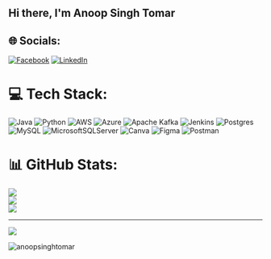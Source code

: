 ## Hi there, I'm Anoop Singh Tomar

## 🌐 Socials:
[![Facebook](https://img.shields.io/badge/Facebook-%231877F2.svg?logo=Facebook&logoColor=white)](https://www.facebook.com/anoop.singh.338) [![LinkedIn](https://img.shields.io/badge/LinkedIn-%230077B5.svg?logo=linkedin&logoColor=white)](https://linkedin.com/in/anoopsinghtomar/) 

# 💻 Tech Stack:
![Java](https://img.shields.io/badge/java-%23ED8B00.svg?style=flat&logo=openjdk&logoColor=white) ![Python](https://img.shields.io/badge/python-3670A0?style=flat&logo=python&logoColor=ffdd54) ![AWS](https://img.shields.io/badge/AWS-%23FF9900.svg?style=flat&logo=amazon-aws&logoColor=white) ![Azure](https://img.shields.io/badge/azure-%230072C6.svg?style=flat&logo=microsoftazure&logoColor=white) ![Apache Kafka](https://img.shields.io/badge/Apache%20Kafka-000?style=flat&logo=apachekafka) ![Jenkins](https://img.shields.io/badge/jenkins-%232C5263.svg?style=flat&logo=jenkins&logoColor=white) ![Postgres](https://img.shields.io/badge/postgres-%23316192.svg?style=flat&logo=postgresql&logoColor=white) ![MySQL](https://img.shields.io/badge/mysql-4479A1.svg?style=flat&logo=mysql&logoColor=white) ![MicrosoftSQLServer](https://img.shields.io/badge/Microsoft%20SQL%20Server-CC2927?style=flat&logo=microsoft%20sql%20server&logoColor=white) ![Canva](https://img.shields.io/badge/Canva-%2300C4CC.svg?style=flat&logo=Canva&logoColor=white) ![Figma](https://img.shields.io/badge/figma-%23F24E1E.svg?style=flat&logo=figma&logoColor=white) ![Postman](https://img.shields.io/badge/Postman-FF6C37?style=flat&logo=postman&logoColor=white)

# 📊 GitHub Stats:
![](https://github-readme-stats.vercel.app/api?username=anoopsinghtomar&theme=flag-india&hide_border=false&include_all_commits=true&count_private=true)<br/>
![](https://github-readme-streak-stats.herokuapp.com/?user=anoopsinghtomar&theme=flag-india&hide_border=false)<br/>
![](https://github-readme-stats.vercel.app/api/top-langs/?username=anoopsinghtomar&theme=flag-india&hide_border=false&include_all_commits=true&count_private=true&layout=compact)

---
[![](https://visitcount.itsvg.in/api?id=anoopsinghtomar&icon=0&color=1)](https://visitcount.itsvg.in)

<p align="left"> <img src="https://komarev.com/ghpvc/?username=anoopsinghtomar&label=Profile%20views&color=0e75b6&style=flat" alt="anoopsinghtomar" /> </p>

